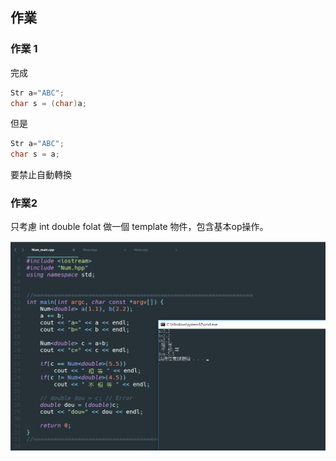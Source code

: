 ## 作業

### 作業 1
完成

```cpp
Str a="ABC";
char s = (char)a;
```

但是

```cpp
Str a="ABC";
char s = a;
```

要禁止自動轉換

### 作業2

只考慮 int double folat 做一個 template 物件，包含基本op操作。  

![](https://github.com/hunandy14/Cpp_Concept/blob/master/class12/Num.png)
